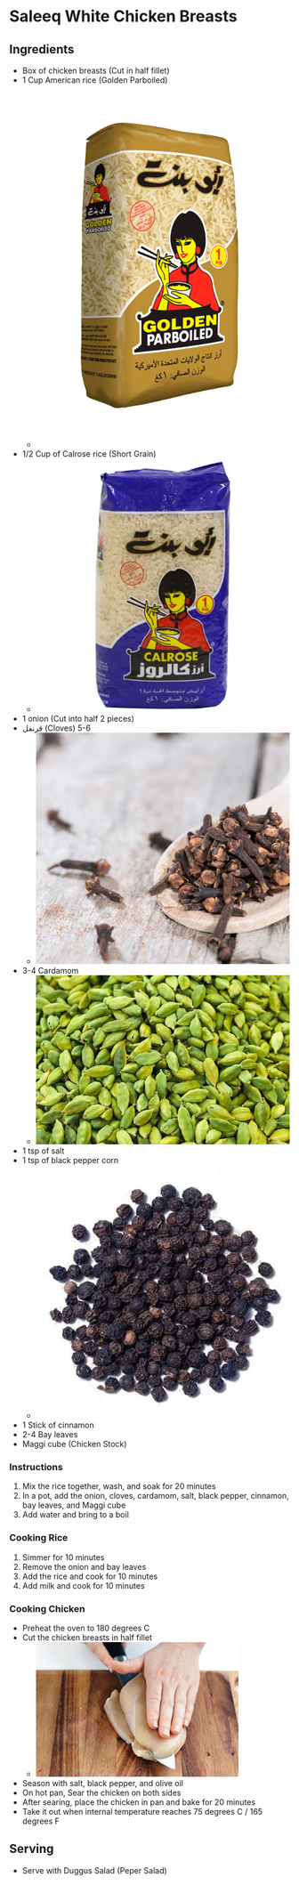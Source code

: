 # Saleeq White Chicken Breasts

## Ingredients
- Box of chicken breasts (Cut in half fillet)
- 1 Cup American rice (Golden Parboiled)
  - ![img_6.png](img_6.png ':size=100')
- 1/2 Cup of Calrose rice (Short Grain)
  - ![img_8.png](img_8.png ':size=100')
- 1 onion (Cut into half 2 pieces)
- قرنفل (Cloves) 5-6
  - ![img_10.png](img_10.png ':size=100')
- 3-4 Cardamom
  - ![img_11.png](img_11.png ':size=100')
- 1 tsp of salt
- 1 tsp of black pepper corn
  - ![img_9.png](img_9.png ':size=100')
- 1 Stick of cinnamon
- 2-4 Bay leaves
- Maggi cube (Chicken Stock)

### Instructions
1. Mix the rice together, wash, and soak for 20 minutes
2. In a pot, add the onion, cloves, cardamom, salt, black pepper, cinnamon, bay leaves, and Maggi cube
3. Add water and bring to a boil

### Cooking Rice
1. Simmer for 10 minutes
2. Remove the onion and bay leaves
3. Add the rice and cook for 10 minutes
4. Add milk and cook for 10 minutes


### Cooking Chicken
- Preheat the oven to 180 degrees C 
- Cut the chicken breasts in half fillet
  - ![img_5.png](img_5.png ':size=200')
- Season with salt, black pepper, and olive oil
- On hot pan, Sear the chicken on both sides
- After searing, place the chicken in pan and bake for 20 minutes
- Take it out when internal temperature reaches 75 degrees C / 165 degrees F

## Serving
- Serve with Duggus Salad (Peper Salad)
